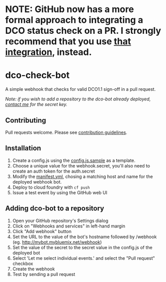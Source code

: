# **NOTE**: GitHub now has a more formal approach to integrating a DCO status check on a PR. I strongly recommend that you use [that integration](https://github.com/apps/dco), instead.

# dco-check-bot
A simple webhook that checks for valid DCO1.1 sign-off in a pull request. 

*Note: if you wish to add a repository to the dco-bot already deployed, [contact me](mailto:chrisfer@us.ibm.com) for the secret key.*

## Contributing
Pull requests welcome. Please see [contribution guidelines](CONTRIBUTING.md).

## Installation
1. Create a config.js using the [config.js.sample](config.js.sample) as a template.
2. Choose a unique value for the webhook.secret, you'll also need to create an auth token for the auth.secret
3. Modify the [manifest.yml](manifest.yml), chosing a matching host and name for the deployed webhook bot.
4. Deploy to cloud foundry with `cf push`
5. Issue a test event by using the GitHub web UI

## Adding dco-bot to a repository
1. Open your GitHub repository's Settings dialog
2. Click on "Webhooks and services" in left-hand margin
3. Click "Add webhook" button
4. Set the URL to the value of the bot's hostname followed by /webhook (eg. http://mybot.mybluemix.net/webhook)
5. Set the value of the secret to the secret value in the config.js of the deployed bot
6. Select 'Let me select individual events.' and select the "Pull request" checkbox
7. Create the webhook
8. Test by sending a pull request
